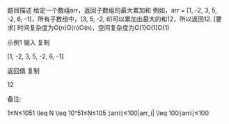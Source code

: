 题目描述
给定一个数组arr，返回子数组的最大累加和
例如，arr = [1, -2, 3, 5, -2, 6, -1]，所有子数组中，[3, 5, -2, 6]可以累加出最大的和12，所以返回12.
[要求]
时间复杂度为O(n)O(n)O(n)，空间复杂度为O(1)O(1)O(1)

示例1
输入
复制

[1, -2, 3, 5, -2, 6, -1]

返回值
复制

12

备注:

1≤N≤1051 \leq N \leq 10^51≤N≤105
∣arri∣≤100|arr_i| \leq 100∣arri​∣≤100

